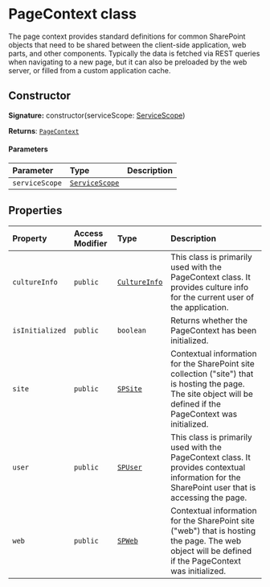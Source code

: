 # PageContext class





The page context provides standard definitions for common SharePoint objects 
that need to be shared between the client-side application, web parts, and other 
components. Typically the data is fetched via REST queries when navigating to a 
new page, but it can also be preloaded by the web server, or filled from a custom 
application cache.


## Constructor


**Signature:** constructor(serviceScope: [ServiceScope](../sp-client-base/servicescope.md))

**Returns**: [`PageContext`](../sp-client-base/pagecontext.md)



#### Parameters


| Parameter	   | Type    | Description |
|:-------------|:---------------|:------------|
| `serviceScope`    | [`ServiceScope`](../sp-client-base/servicescope.md) |  |


## Properties

| Property	   | Access Modifier | Type	| Description|
|:-------------|:----|:-------|:-----------|
|`cultureInfo`     | `public` | [`CultureInfo`](../sp-client-base/cultureinfo.md) | This class is primarily used with the PageContext class. It provides culture info  for the current user of the application. |
|`isInitialized`     | `public` | `boolean` | Returns whether the PageContext has been initialized. |
|`site`     | `public` | [`SPSite`](../sp-client-base/spsite.md) | Contextual information for the SharePoint site collection ("site") that is hosting the page.  The site object will be defined if the PageContext was initialized. |
|`user`     | `public` | [`SPUser`](../sp-client-base/spuser.md) | This class is primarily used with the PageContext class. It provides contextual information  for the SharePoint user that is accessing the page. |
|`web`     | `public` | [`SPWeb`](../sp-client-base/spweb.md) | Contextual information for the SharePoint site ("web") that is hosting the page. The web object  will be defined if the PageContext was initialized. |






